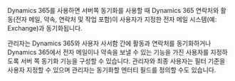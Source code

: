 Dynamics 365를 사용하면 서버쪽 동기화를 사용할 때 Dynamics 365 연락처와 활동(전자 메일, 약속, 연락처 및 작업 포함)이 사용자가 지정한 전자 메일 시스템(예: Exchange)과 동기화됩니다.  
  
 관리자는 Dynamics 365와 사용자 사서함 간에 활동과 연락처를 동기화하거나 Dynamics 365에서 전자 메일이나 약속을 보낼 수 있는 기능을 가진 사용자를 지정하도록 서버 쪽 동기화 기능을 구성할 수 있습니다. 관리자와 최종 사용자는 필터 기준을 사용자 지정할 수 있으며 관리자는 동기화할 엔터티 필드를 정의할 수도 있습니다.